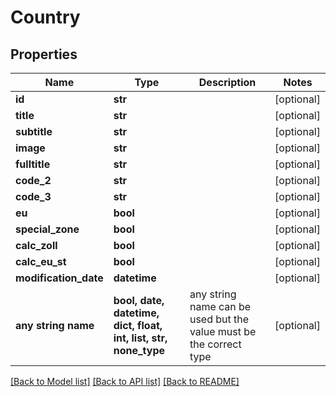 # Country


## Properties
Name | Type | Description | Notes
------------ | ------------- | ------------- | -------------
**id** | **str** |  | [optional] 
**title** | **str** |  | [optional] 
**subtitle** | **str** |  | [optional] 
**image** | **str** |  | [optional] 
**fulltitle** | **str** |  | [optional] 
**code_2** | **str** |  | [optional] 
**code_3** | **str** |  | [optional] 
**eu** | **bool** |  | [optional] 
**special_zone** | **bool** |  | [optional] 
**calc_zoll** | **bool** |  | [optional] 
**calc_eu_st** | **bool** |  | [optional] 
**modification_date** | **datetime** |  | [optional] 
**any string name** | **bool, date, datetime, dict, float, int, list, str, none_type** | any string name can be used but the value must be the correct type | [optional]

[[Back to Model list]](../README.md#documentation-for-models) [[Back to API list]](../README.md#documentation-for-api-endpoints) [[Back to README]](../README.md)


